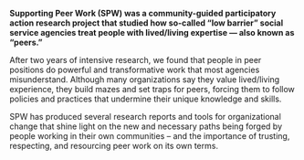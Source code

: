 **Supporting Peer Work (SPW) was a community-guided participatory action research project that studied how so-called “low barrier” social service agencies treat people with lived/living expertise — also known as “peers.”**

After two years of intensive research, we found that people in peer positions do powerful and transformative work that most agencies misunderstand. Although many organizations say they value lived/living experience, they build mazes and set traps for peers, forcing them to follow policies and practices that undermine their unique knowledge and skills.

SPW has produced several research reports and tools for organizational change that shine light on the new and necessary paths being forged by people working in their own communities – and the importance of trusting, respecting, and resourcing peer work on its own terms.